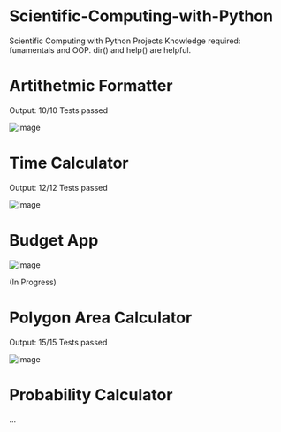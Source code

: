 # Scientific-Computing-with-Python
Scientific Computing with Python Projects
Knowledge required: funamentals and OOP.  dir() and help() are helpful.

# Artithetmic Formatter
Output: 10/10 Tests passed

![image](https://user-images.githubusercontent.com/47803678/185599970-629a6367-0250-451e-8440-765c87899538.png)

# Time Calculator
Output: 12/12 Tests passed

![image](https://user-images.githubusercontent.com/47803678/184557739-12642214-d5d0-4cc0-a29b-1c6f5afdd88f.png)

# Budget App
![image](https://user-images.githubusercontent.com/47803678/186099365-9bf96494-1fa2-44cb-8a05-83eb27fafb2d.png)

(In Progress)

# Polygon Area Calculator
Output: 15/15 Tests passed

![image](https://user-images.githubusercontent.com/47803678/185374606-a4c566a0-a045-403f-a290-ecb93abd63a9.png)

# Probability Calculator
...
